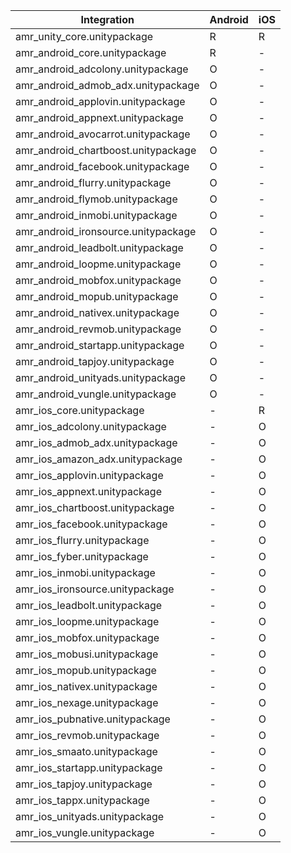 

| Integration                         | Android | iOS |
|-------------------------------------|---------|-----|
| amr_unity_core.unitypackage         |    R    |  R  |
| amr_android_core.unitypackage       |    R    |  -  |
| amr_android_adcolony.unitypackage   |    O    |  -  |
| amr_android_admob_adx.unitypackage  |    O    |  -  |
| amr_android_applovin.unitypackage   |    O    |  -  |
| amr_android_appnext.unitypackage    |    O    |  -  |
| amr_android_avocarrot.unitypackage  |    O    |  -  |
| amr_android_chartboost.unitypackage |    O    |  -  |
| amr_android_facebook.unitypackage   |    O    |  -  |
| amr_android_flurry.unitypackage     |    O    |  -  |
| amr_android_flymob.unitypackage     |    O    |  -  |
| amr_android_inmobi.unitypackage     |    O    |  -  |
| amr_android_ironsource.unitypackage |    O    |  -  |
| amr_android_leadbolt.unitypackage   |    O    |  -  |
| amr_android_loopme.unitypackage     |    O    |  -  |
| amr_android_mobfox.unitypackage     |    O    |  -  |
| amr_android_mopub.unitypackage      |    O    |  -  |
| amr_android_nativex.unitypackage    |    O    |  -  |
| amr_android_revmob.unitypackage     |    O    |  -  |
| amr_android_startapp.unitypackage   |    O    |  -  |
| amr_android_tapjoy.unitypackage     |    O    |  -  |
| amr_android_unityads.unitypackage   |    O    |  -  |
| amr_android_vungle.unitypackage     |    O    |  -  |
| amr_ios_core.unitypackage           |    -    |  R  |
| amr_ios_adcolony.unitypackage       |    -    |  O  |
| amr_ios_admob_adx.unitypackage      |    -    |  O  |
| amr_ios_amazon_adx.unitypackage     |    -    |  O  |
| amr_ios_applovin.unitypackage       |    -    |  O  |
| amr_ios_appnext.unitypackage        |    -    |  O  |
| amr_ios_chartboost.unitypackage     |    -    |  O  |
| amr_ios_facebook.unitypackage       |    -    |  O  |
| amr_ios_flurry.unitypackage         |    -    |  O  |
| amr_ios_fyber.unitypackage          |    -    |  O  |
| amr_ios_inmobi.unitypackage         |    -    |  O  |
| amr_ios_ironsource.unitypackage     |    -    |  O  |
| amr_ios_leadbolt.unitypackage       |    -    |  O  |
| amr_ios_loopme.unitypackage         |    -    |  O  |
| amr_ios_mobfox.unitypackage         |    -    |  O  |
| amr_ios_mobusi.unitypackage         |    -    |  O  |
| amr_ios_mopub.unitypackage          |    -    |  O  |
| amr_ios_nativex.unitypackage        |    -    |  O  |
| amr_ios_nexage.unitypackage         |    -    |  O  |
| amr_ios_pubnative.unitypackage      |    -    |  O  |
| amr_ios_revmob.unitypackage         |    -    |  O  |
| amr_ios_smaato.unitypackage         |    -    |  O  |
| amr_ios_startapp.unitypackage       |    -    |  O  |
| amr_ios_tapjoy.unitypackage         |    -    |  O  |
| amr_ios_tappx.unitypackage          |    -    |  O  |
| amr_ios_unityads.unitypackage       |    -    |  O  |
| amr_ios_vungle.unitypackage         |    -    |  O  |
